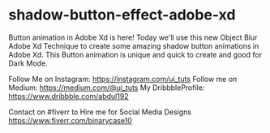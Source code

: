 # shadow-button-effect-adobe-xd
Button animation in Adobe Xd is here! Today we'll use this new Object Blur Adobe Xd Technique to create some amazing shadow button animations in Adobe Xd. This Button animation is unique and quick to create and good for Dark Mode.

Follow Me on Instagram: 
https://instagram.com/ui_tuts
Follow me on Medium: 
https://medium.com/@ui_tuts
My DribbbleProfile: 
https://www.dribbble.com/abdul192

Contact on #fiverr to Hire me for Social Media Designs
https://www.fiverr.com/binarycase10
